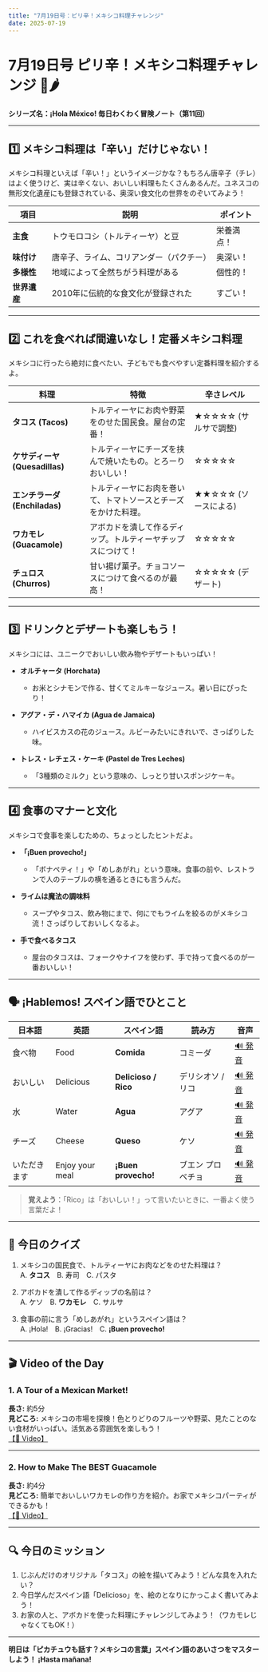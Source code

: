 ```yaml
---
title: "7月19日号：ピリ辛！メキシコ料理チャレンジ"
date: 2025-07-19
---
```


# 7月19日号 ピリ辛！メキシコ料理チャレンジ 🌮🌶️
**シリーズ名：¡Hola México! 毎日わくわく冒険ノート（第11回）**

---

## 1️⃣ メキシコ料理は「辛い」だけじゃない！

メキシコ料理といえば「辛い！」というイメージかな？もちろん唐辛子（チレ）はよく使うけど、実は辛くない、おいしい料理もたくさんあるんだ。ユネスコの無形文化遺産にも登録されている、奥深い食文化の世界をのぞいてみよう！

| 項目 | 説明 | ポイント |
|------|------|----------|
| **主食** | トウモロコシ（トルティーヤ）と豆 | 栄養満点！ |
| **味付け** | 唐辛子、ライム、コリアンダー（パクチー） | 奥深い！ |
| **多様性** | 地域によって全然ちがう料理がある | 個性的！ |
| **世界遺産** | 2010年に伝統的な食文化が登録された | すごい！ |

---

## 2️⃣ これを食べれば間違いなし！定番メキシコ料理

メキシコに行ったら絶対に食べたい、子どもでも食べやすい定番料理を紹介するよ。

| 料理 | 特徴 | 辛さレベル |
|------|------|------------|
| **タコス (Tacos)** | トルティーヤにお肉や野菜をのせた国民食。屋台の定番！ | ★☆☆☆☆ (サルサで調整) |
| **ケサディーヤ (Quesadillas)** | トルティーヤにチーズを挟んで焼いたもの。とろーりおいしい！ | ☆☆☆☆☆ |
| **エンチラーダ (Enchiladas)** | トルティーヤにお肉を巻いて、トマトソースとチーズをかけた料理。 | ★★☆☆☆ (ソースによる) |
| **ワカモレ (Guacamole)** | アボカドを潰して作るディップ。トルティーヤチップスにつけて！ | ☆☆☆☆☆ |
| **チュロス (Churros)** | 甘い揚げ菓子。チョコソースにつけて食べるのが最高！ | ☆☆☆☆☆ (デザート) |

---

## 3️⃣ ドリンクとデザートも楽しもう！

メキシコには、ユニークでおいしい飲み物やデザートもいっぱい！

- **オルチャータ (Horchata)**
  - お米とシナモンで作る、甘くてミルキーなジュース。暑い日にぴったり！

- **アグア・デ・ハマイカ (Agua de Jamaica)**
  - ハイビスカスの花のジュース。ルビーみたいにきれいで、さっぱりした味。

- **トレス・レチェス・ケーキ (Pastel de Tres Leches)**
  - 「3種類のミルク」という意味の、しっとり甘いスポンジケーキ。

---

## 4️⃣ 食事のマナーと文化

メキシコで食事を楽しむための、ちょっとしたヒントだよ。

- **「¡Buen provecho!」**
  - 「ボナペティ！」や「めしあがれ」という意味。食事の前や、レストランで人のテーブルの横を通るときにも言うんだ。

- **ライムは魔法の調味料**
  - スープやタコス、飲み物にまで、何にでもライムを絞るのがメキシコ流！さっぱりしておいしくなるよ。

- **手で食べるタコス**
  - 屋台のタコスは、フォークやナイフを使わず、手で持って食べるのが一番おいしい！

---

## 🗣️ ¡Hablemos! スペイン語でひとこと

| 日本語 | 英語 | スペイン語 | 読み方 | 音声 |
|--------|------|------------|--------|------|
| 食べ物 | Food | **Comida** | コミーダ | [🔊 発音](https://www.spanishdict.com/pronunciation/comida) |
| おいしい | Delicious | **Delicioso / Rico** | デリシオソ / リコ | [🔊 発音](https://www.spanishdict.com/pronunciation/delicioso) |
| 水 | Water | **Agua** | アグア | [🔊 発音](https://www.spanishdict.com/pronunciation/agua) |
| チーズ | Cheese | **Queso** | ケソ | [🔊 発音](https://www.spanishdict.com/pronunciation/queso) |
| いただきます | Enjoy your meal | **¡Buen provecho!** | ブエン プロベチョ | [🔊 発音](https://www.spanishdict.com/pronunciation/buen%20provecho) |

> **覚えよう**：「Rico」は「おいしい！」って言いたいときに、一番よく使う言葉だよ！

---

## 🎲 今日のクイズ

1. メキシコの国民食で、トルティーヤにお肉などをのせた料理は？  
   A. **タコス**　B. 寿司　C. パスタ

2. アボカドを潰して作るディップの名前は？  
   A. ケソ　B. **ワカモレ**　C. サルサ

3. 食事の前に言う「めしあがれ」というスペイン語は？  
   A. ¡Hola!　B. ¡Gracias!　C. **¡Buen provecho!**

---

## 🎬 Video of the Day

### 1. **A Tour of a Mexican Market!**
**長さ:** 約5分  
**見どころ:** メキシコの市場を探検！色とりどりのフルーツや野菜、見たことのない食材がいっぱい。活気ある雰囲気を楽しもう！  
[【🔗 Video】](https://www.youtube.com/watch?v=zG_y9aYyIuI)

---

### 2. **How to Make The BEST Guacamole**
**長さ:** 約4分  
**見どころ:** 簡単でおいしいワカモレの作り方を紹介。お家でメキシコパーティができるかも！  
[【🔗 Video】](https://www.youtube.com/watch?v=35o_V_iS-iA)

---

## 🔍 今日のミッション

1. じぶんだけのオリジナル「タコス」の絵を描いてみよう！どんな具を入れたい？
2. 今日学んだスペイン語「Delicioso」を、絵のとなりにかっこよく書いてみよう！
3. お家の人と、アボカドを使った料理にチャレンジしてみよう！（ワカモレじゃなくてもOK！）

---

**明日は「ピカチュウも話す？メキシコの言葉」スペイン語のあいさつをマスターしよう！ ¡Hasta mañana!**
